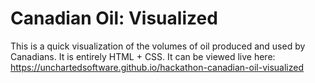 # Canadian Oil: Visualized

This is a quick visualization of the volumes of oil produced and used by Canadians. It is entirely HTML + CSS. It can be viewed live here:
https://unchartedsoftware.github.io/hackathon-canadian-oil-visualized

